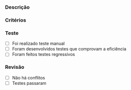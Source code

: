 ### Descrição


### Critérios


### Teste
- [ ] Foi realizado teste manual
- [ ] Foram desenvolvidos testes que comprovam a eficiência
- [ ] Foram feitos testes regressivos

### Revisão
- [ ] Não há conflitos
- [ ] Testes passaram